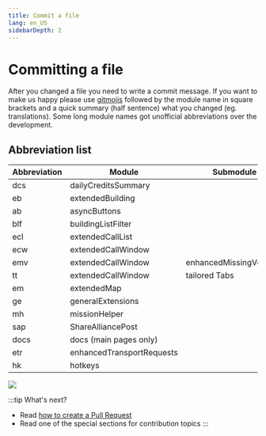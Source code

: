 ```yaml
---
title: Commit a file
lang: en_US
sidebarDepth: 2
---
```


# Committing a file

After you changed a file you need to write a commit message. If you want to make us happy please
use [gitmojis](https://gitmoji.dev) followed by the module name in square brackets and a quick summary (half sentence)
what you changed (eg. translations). Some long module names got unofficial abbreviations over the development.

## Abbreviation list

| Abbreviation | Module                    | Submodule               |
|--------------|---------------------------|-------------------------|
| dcs          | dailyCreditsSummary       |                         |
| eb           | extendedBuilding          |                         |
| ab           | asyncButtons              |                         |
| blf          | buildingListFilter        |                         |
| ecl          | extendedCallList          |                         |
| ecw          | extendedCallWindow        |                         |
| emv          | extendedCallWindow        | enhancedMissingVehicles |
| tt           | extendedCallWindow        | tailored Tabs           |
| em           | extendedMap               |                         |
| ge           | generalExtensions         |                         |
| mh           | missionHelper             |                         |
| sap          | ShareAlliancePost         |                         |
| docs         | docs (main pages only)    |                         |
| etr          | enhancedTransportRequests |                         |
| hk           | hotkeys                   |                         |    

![](../images/contributing/committing/GH_commit_msg.png)

:::tip What's next?

* Read [how to create a Pull Request](./prs.md)
* Read one of the special sections for contribution topics
  :::
